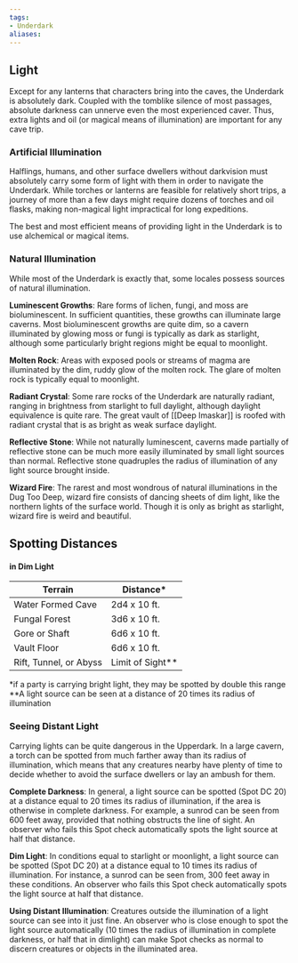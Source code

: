 ```yaml
---
tags:
- Underdark
aliases:
---
```


## Light

Except for any lanterns that characters bring into the caves, the Underdark is absolutely dark. Coupled with the tomblike silence of most passages, absolute darkness can unnerve even the most experienced caver. Thus, extra lights and oil (or magical means of illumination) are important for any cave trip.

### Artificial Illumination

Halflings, humans, and other surface dwellers without darkvision must absolutely carry some form of light with them in order to navigate the Underdark. While torches or lanterns are feasible for relatively short trips, a journey of more than a few days might require dozens of torches and oil flasks, making non-magical light impractical for long expeditions.

The best and most efficient means of providing light in the Underdark is to use alchemical or magical items.

### Natural Illumination

While most of the Underdark is exactly that, some locales possess sources of natural illumination.

**Luminescent Growths**: Rare forms of lichen, fungi, and moss are bioluminescent. In sufficient quantities, these growths can illuminate large caverns. Most bioluminescent growths are quite dim, so a cavern illuminated by glowing moss or fungi is typically as dark as starlight, although some particularly bright regions might be equal to moonlight.

**Molten Rock**: Areas with exposed pools or streams of magma are illuminated by the dim, ruddy glow of the molten rock. The glare of molten rock is typically equal to moonlight.

**Radiant Crystal**: Some rare rocks of the Underdark are naturally radiant, ranging in brightness from starlight to full daylight, although daylight equivalence is quite rare. The great vault of [[Deep Imaskar]] is roofed with radiant crystal that is as bright as weak surface daylight.

**Reflective Stone**: While not naturally luminescent, caverns made partially of reflective stone can be much more easily illuminated by small light sources than normal. Reflective stone quadruples the radius of illumination of any light source brought inside.

**Wizard Fire**: The rarest and most wondrous of natural illuminations in the Dug Too Deep, wizard fire consists of dancing sheets of dim light, like the northern lights of the surface world. Though it is only as bright as starlight, wizard fire is weird and beautiful.

## Spotting Distances 
#### in Dim Light
Terrain | Distance*
--- | ---
Water Formed Cave | 2d4 x 10 ft.
Fungal Forest | 3d6 x 10 ft.
Gore or Shaft | 6d6 x 10 ft.
Vault Floor | 6d6 x 10 ft.
Rift, Tunnel, or Abyss | Limit of Sight**
*if a party is carrying bright light, they may be spotted by double this range
**A light source can be seen at a distance of 20 times its radius of illumination

### Seeing Distant Light

Carrying lights can be quite dangerous in the Upperdark. In a large cavern, a torch can be spotted from much farther away than its radius of illumination, which means that any creatures nearby have plenty of time to decide whether to avoid the surface dwellers or lay an ambush for them.

**Complete Darkness**: In general, a light source can be spotted (Spot DC 20) at a distance equal to 20 times its radius of illumination, if the area is otherwise in complete darkness. For example, a sunrod can be seen from 600 feet away, provided that nothing obstructs the line of sight. An observer who fails this Spot check automatically spots the light source at half that distance.

**Dim Light**: In conditions equal to starlight or moonlight, a light source can be spotted (Spot DC 20) at a distance equal to 10 times its radius of illumination. For instance, a sunrod can be seen from, 300 feet away in these conditions. An observer who fails this Spot check automatically spots the light source at half that distance.

**Using Distant Illumination**: Creatures outside the illumination of a light source can see into it just fine. An observer who is close enough to spot the light source automatically (10 times the radius of illumination in complete darkness, or half that in dimlight) can make Spot checks as normal to discern creatures or objects in the illuminated area.